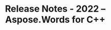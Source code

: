 ﻿---
title: Release Notes - 2022 – Aspose.Words for С++
articleTitle: Release Notes - 2022
linktitle: Release Notes - 2022
description: "Aspose.Words for С++ Release Notes - 2022 – learn about the latest updates and fixes."
type: docs
weight: 8
url: /cpp/release-notes-2022/
---


